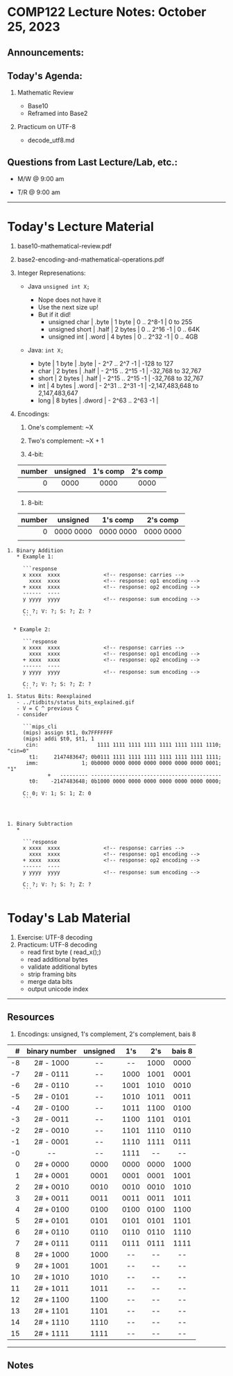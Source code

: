 # COMP122 Lecture Notes: October 25, 2023

## Announcements:

 
## Today's Agenda:

   1. Mathematic Review 
      - Base10
      - Reframed into Base2

   1. Practicum on UTF-8
      - decode_utf8.md



## Questions from Last Lecture/Lab, etc.:
   * M/W @ 9:00 am
     

   * T/R @ 9:00 am


---
# Today's Lecture Material
  1. base10-mathematical-review.pdf
  1. base2-encoding-and-mathematical-operations.pdf
 

  1. Integer Represenations:
     * Java `unsigned int X;` 
       - Nope does not have it
       - Use the next size up!
       - But if it did!
         * unsigned char  | .byte | 1 byte  | 0 .. 2^8-1   | 0 to 255  
         * unsigned short | .half | 2 bytes | 0 .. 2^16 -1 | 0 .. 64K 
         * unsigned int   | .word | 4 bytes | 0 .. 2^32 -1 | 0 .. 4GB  


     * Java: `int X;`
       * byte  | 1 byte  | .byte  | -  2^7 ..  2^7 -1 | -128 to 127
       * char  | 2 bytes | .half  | - 2^15 .. 2^15 -1 | -32,768 to 32,767
       * short | 2 bytes | .half  | - 2^15 .. 2^15 -1 | -32,768 to 32,767
       * int   | 4 bytes | .word  | - 2^31 .. 2^31 -1 | -2,147,483,648 to 2,147,483,647
       * long  | 8 bytes | .dword | - 2^63 .. 2^63 -1 | 


  1. Encodings:
     1. One's complement:   ~X
     1. Two's complement:   ~X + 1

     1. 4-bit:

     | number |  unsigned  | 1's comp  | 2's comp  |
     |-------:|:----------:|:---------:|:---------:|
     |      0 |       0000 |      0000 |      0000 | 
     |        |            |           |           | 

     1. 8-bit:

     | number |  unsigned  | 1's comp  | 2's comp  |
     |-------:|:----------:|:---------:|:---------:|
     |      0 |  0000 0000 | 0000 0000 | 0000 0000 | 
     |        |            |           |           |      


    1. Binary Addition
       * Example 1:

         ```response
         x xxxx  xxxx              <!-- response: carries -->
           xxxx  xxxx              <!-- response: op1 encoding -->
         + xxxx  xxxx              <!-- response: op2 encoding -->
         ------  ----          
         y yyyy  yyyy              <!-- response: sum encoding -->

         C: ?; V: ?; S: ?; Z: ?
         ```

      * Example 2:

         ```response
         x xxxx  xxxx              <!-- response: carries -->
           xxxx  xxxx              <!-- response: op1 encoding -->
         + xxxx  xxxx              <!-- response: op2 encoding -->
         ------  ----          
         y yyyy  yyyy              <!-- response: sum encoding -->

         C: ?; V: ?; S: ?; Z: ?
         ```
    1. Status Bits: Reexplained
       - ../tidbits/status_bits_explained.gif
       - V = C ^ previous C
       - consider

         ```mips_cli
         (mips) assign $t1, 0x7FFFFFFF
         (mips) addi $t0, $t1, 1
          cin:                   1111 1111 1111 1111 1111 1111 1111 1110; "cin=0"
           t1:     2147483647; 0b0111 1111 1111 1111 1111 1111 1111 1111;
          imm:              1; 0b0000 0000 0000 0000 0000 0000 0000 0001; "1"
                 +   --------- ------------------------------------------
           t0:    -2147483648; 0b1000 0000 0000 0000 0000 0000 0000 0000;

         C: 0; V: 1; S: 1; Z: 0
         ```



    1. Binary Subtraction
       * 

         ```response
         x xxxx  xxxx              <!-- response: carries -->
           xxxx  xxxx              <!-- response: op1 encoding -->
         + xxxx  xxxx              <!-- response: op2 encoding -->
         ------  ----          
         y yyyy  yyyy              <!-- response: sum encoding -->

         C: ?; V: ?; S: ?; Z: ?
         ```

# Today's Lab Material

  1. Exercise:  UTF-8 decoding
  1. Practicum: UTF-8 decoding
     - read first byte  ( read_x();)
     - read additional bytes
     - validate additional bytes
     - strip framing bits
     - merge data bits
     - output unicode index



---
## Resources

   1. Encodings: unsigned, 1's complement, 2's complement, bais 8

   | #  |  binary number | unsigned |   1's  |   2's  | bais 8 |
   |---:|:--------------:|:--------:|:------:|:------:|:------:|
   | -8 |   2# - 1000    |    --    |   --   |  1000  |  0000  |
   | -7 |   2# - 0111    |    --    |  1000  |  1001  |  0001  |
   | -6 |   2# - 0110    |    --    |  1001  |  1010  |  0010  |
   | -5 |   2# - 0101    |    --    |  1010  |  1011  |  0011  |
   | -4 |   2# - 0100    |    --    |  1011  |  1100  |  0100  |
   | -3 |   2# - 0011    |    --    |  1100  |  1101  |  0101  |
   | -2 |   2# - 0010    |    --    |  1101  |  1110  |  0110  |
   | -1 |   2# - 0001    |    --    |  1110  |  1111  |  0111  |
   | -0 |      --        |    --    |  1111  |   --   |   --   |  
   |  0 |   2# + 0000    |   0000   |  0000  |  0000  |  1000  |
   |  1 |   2# + 0001    |   0001   |  0001  |  0001  |  1001  |
   |  2 |   2# + 0010    |   0010   |  0010  |  0010  |  1010  |
   |  3 |   2# + 0011    |   0011   |  0011  |  0011  |  1011  |
   |  4 |   2# + 0100    |   0100   |  0100  |  0100  |  1100  |
   |  5 |   2# + 0101    |   0101   |  0101  |  0101  |  1101  |
   |  6 |   2# + 0110    |   0110   |  0110  |  0110  |  1110  |
   |  7 |   2# + 0111    |   0111   |  0111  |  0111  |  1111  |
   |  8 |   2# + 1000    |   1000   |   --   |   --   |   --   |
   |  9 |   2# + 1001    |   1001   |   --   |   --   |   --   |
   | 10 |   2# + 1010    |   1010   |   --   |   --   |   --   |
   | 11 |   2# + 1011    |   1011   |   --   |   --   |   --   |
   | 12 |   2# + 1100    |   1100   |   --   |   --   |   --   |
   | 13 |   2# + 1101    |   1101   |   --   |   --   |   --   |
   | 14 |   2# + 1110    |   1110   |   --   |   --   |   --   |
   | 15 |   2# + 1111    |   1111   |   --   |   --   |   --   |



---
<!-- This section for student's to place their own notes. -->
<!-- This section will not be updated by the Professor.   -->

## Notes  


